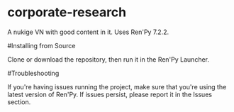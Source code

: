 # corporate-research
A nukige VN with good content in it. Uses Ren'Py 7.2.2.

#Installing from Source

Clone or download the repository, then run it in the Ren'Py Launcher.

#Troubleshooting

If you're having issues running the project, make sure that you're using the latest version of Ren'Py. If issues persist, please report it in the Issues section.
